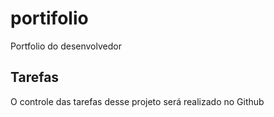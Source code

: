 # portifolio

Portfolio do desenvolvedor

## Tarefas

O controle das tarefas desse projeto será realizado no Github
